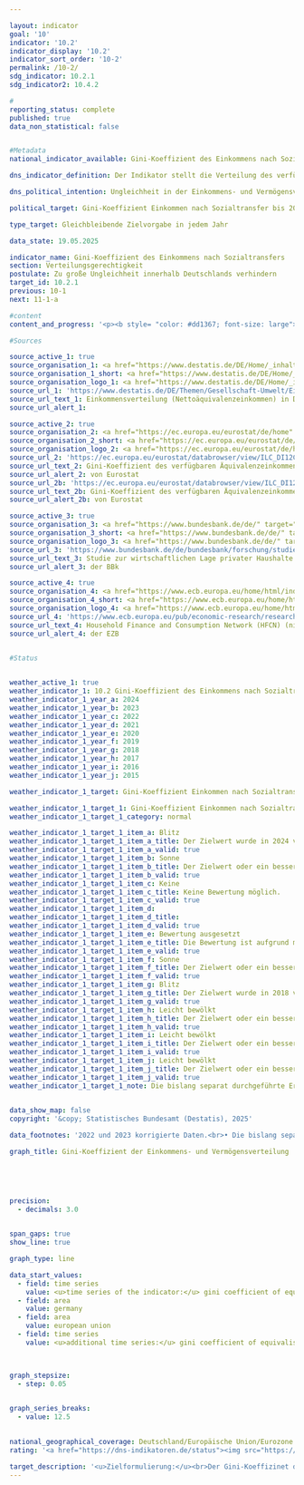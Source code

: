 ```yaml
---

layout: indicator        
goal: '10'        
indicator: '10.2'        
indicator_display: '10.2'        
indicator_sort_order: '10-2'        
permalink: /10-2/        
sdg_indicator: 10.2.1
sdg_indicator2: 10.4.2        

#
reporting_status: complete        
published: true        
data_non_statistical: false        


#Metadata        
national_indicator_available: Gini-Koeffizient des Einkommens nach Sozialtransfers        

dns_indicator_definition: Der Indikator stellt die Verteilung des verfügbaren Äquivalenzeinkommens mittels Gini-Koeffizienten dar. Das verfügbare Äquivalenzeinkommen ist das Gesamteinkommen (einschließlich Sozialtransfers) eines Haushalts nach Steuern und anderen Abzügen und somit das Einkommen, das für Ausgaben und Sparen zur Verfügung steht.        

dns_political_intention: Ungleichheit in der Einkommens- und Vermögensverteilung ist ein grundsätzlich akzeptierter Bestandteil einer dynamischen Marktwirtschaft. Allerdings muss die Einkommens- und Vermögensspreizung moderat und die soziale Teilhabe aller gewährleistet bleiben.        

political_target: Gini-Koeffizient Einkommen nach Sozialtransfer bis 2030&nbsp;unterhalb des EU-Wertes        

type_target: Gleichbleibende Zielvorgabe in jedem Jahr        

data_state: 19.05.2025        

indicator_name: Gini-Koeffizient des Einkommens nach Sozialtransfers        
section: Verteilungsgerechtigkeit        
postulate: Zu große Ungleichheit innerhalb Deutschlands verhindern        
target_id: 10.2.1        
previous: 10-1        
next: 11-1-a        

#content         
content_and_progress: '<p><b style= "color: #dd1367; font-size: large">10.2&nbsp;Gini-Koeffizient des Einkommens nach Sozialtransfers</b><br><br>Der Gini-Koeffizient ist ein Maß für relative Ungleichheit und nimmt Werte zwischen null und eins an. Bei vollständiger Gleichverteilung beträgt er null, bei maximaler Ungleichverteilung erreicht er den Wert eins. Im Kontext der Einkommensverteilung bedeutet ein Gini-Koeffizient von eins, dass das gesamte Einkommen auf eine einzelne Person entfällt. Je niedriger der Wert, desto gleichmäßiger ist das Einkommen verteilt.<br><br>Für die Berechnung des Indikators wird das sogenannte Äquivalenzeinkommen herangezogen. Dabei handelt es sich um ein bedarfsgewichtetes Einkommen, das sich aus dem Gesamteinkommen eines Haushalts sowie der Anzahl und dem Alter der im Haushalt lebenden Personen ergibt. Mithilfe einer Äquivalenzskala werden die Einkommen entsprechend der Haushaltsgröße und &#8209;zusammensetzung gewichtet. So werden die Einkommen von Personen aus unterschiedlich großen Haushalten vergleichbar gemacht, da in größeren Haushalten Einspareffekte (Economies of Scale) auftreten&nbsp;–&nbsp;etwa durch die gemeinsame Nutzung von Wohnraum oder Haushaltsgeräten.<br><br>Das verfügbare Äquivalenzeinkommen bezeichnet das Gesamteinkommen eines Haushalts (einschließlich Sozialtransfers) nach Abzug von Steuern und sonstigen Abgaben. Es entspricht dem Einkommen, das für Ausgaben und zum Sparen zur Verfügung steht. Davon abzugrenzen ist das Äquivalenzeinkommen vor Sozialleistungen, bei dem das verfügbare Einkommen ohne staatliche Sozialtransfers&nbsp;–&nbsp;beispielsweise Arbeitslosen- oder Wohngeld&nbsp;–&nbsp;betrachtet wird. Renten gelten hierbei nicht als Sozialtransfer und werden daher auch beim Äquivalenzeinkommen vor Sozialleistungen berücksichtigt. Gleiches gilt für das Marktäquivalenzeinkommen, das das Einkommen vor Abzug von Steuern und Sozialabgaben und ohne Berücksichtigung von Sozialleistungen ausweist. Bei allen genannten Einkommensarten wird nicht nach den Einkommensquellen&nbsp;–&nbsp;wie Arbeitslohn, Mieteinnahmen oder Kapitalerträgen&nbsp;–&nbsp;differenziert.<br><br>Die Daten zum Einkommen stammen aus der europaweit harmonisierten jährlichen Statistik über Einkommen und Lebensbedingungen (EU-SILC). In Deutschland wurde diese Erhebung im Jahr 2020&nbsp;mit weitreichenden methodischen Änderungen in den Mikrozensus integriert, um den Anforderungen an Datenaktualität und tief gegliederten regionalen Ergebnissen besser gerecht zu werden. Deshalb sind die Ergebnisse ab 2020&nbsp;nicht mit früheren Jahren vergleichbar. Methodisch wird zudem ausgeglichen, dass insbesondere Haushalte mit hohen Einkommen oder großem Vermögen in freiwilligen Stichprobenerhebungen häufig unterrepräsentiert sind, um die internationale Vergleichbarkeit sicherzustellen.<br><br>Wie in den Vorjahren entsprach der Gini-Koeffizient des verfügbaren Äquivalenzeinkommens in Deutschland im Jahr 2024&nbsp;mit 0,295&nbsp;nahezu dem Durchschnitt der Europäischen Union (EU) (0,293). Dies zeigt, dass die Unterschiede in der Einkommensverteilung zwischen Deutschland und der EU gering sind. Dennoch lag der Wert in Deutschland im Jahr 2024&nbsp;geringfügig über dem EU-Durchschnitt, wodurch das politisch festgelegte Ziel nicht erreicht wurde.<br><br>Der Gini-Koeffizient des verfügbaren Äquivalenzeinkommens lag mit 0,295&nbsp;deutlich unter dem des Äquivalenzeinkommens vor Sozialleistungen (0,355). Wie erwartet fällt der Wert des Marktäquivalenzeinkommens mit 0,477&nbsp;noch höher aus. Dies verdeutlicht, dass Umverteilungsmechanismen wie Sozialleistungen, Sozialversicherungen und das Steuersystem in Deutschland wesentlich zur Verringerung von Einkommensungleichheiten beitragen.<br><br>Beim Gini-Koeffizienten des Vermögens, basierend auf dem <i>Household Finance and Consumption Survey</i> (HFCS) der Europäischen Zentralbank (EZB), zeigt sich eine deutlich stärkere Ungleichverteilung. Im Jahr 2023&nbsp;lag der Vermögens-Gini in Deutschland bei 0,724&nbsp;und damit deutlich über den Einkommenswerten. Zum Vergleich: Für die Eurozone lag der Wert 2021&nbsp;–&nbsp;aktuellere Daten liegen noch nicht vor&nbsp;–&nbsp;bei 0,694&nbsp;und somit unter dem deutschen Wert. Einige Einflussfaktoren, die im Gini-Koeffizienten des Vermögens nicht abgebildet werden, relativieren jedoch den Eindruck einer überdurchschnittlich hohen Vermögensungleichheit. So bleiben beispielsweise zukünftige Renten- und Pensionsansprüche bei der Vermögensbewertung unberücksichtigt.</p>'                

#Sources        

source_active_1: true
source_organisation_1: <a href="https://www.destatis.de/DE/Home/_inhalt.html" target="_blank">Statistisches Bundesamt</a>
source_organisation_1_short: <a href="https://www.destatis.de/DE/Home/_inhalt.html" target="_blank">Statistisches Bundesamt</a>
source_organisation_logo_1: <a href="https://www.destatis.de/DE/Home/_inhalt.html" target="_blank"><img src="https://dns-indikatoren.de/public/OrgImgDe/destatis.png" alt="Statistisches Bundesamt" title=" Klicken Sie hier um zur Homepage der Organisation Statistisches Bundesamt zu gelangen." style="height:60px; width:148px; border:transparent"/></a>
source_url_1: 'https://www.destatis.de/DE/Themen/Gesellschaft-Umwelt/Einkommen-Konsum-Lebensbedingungen/Lebensbedingungen-Armutsgefaehrdung/Tabellen/einkommensverteilung-mz-silc.html'
source_url_text_1: Einkommensverteilung (Nettoäquivalenzeinkommen) in Deutschland
source_url_alert_1: 

source_active_2: true
source_organisation_2: <a href="https://ec.europa.eu/eurostat/de/home" target="_blank" onclick="return confirm_alert('von Eurostat', 'De')">Statistisches Amt der Europäischen Union</a>
source_organisation_2_short: <a href="https://ec.europa.eu/eurostat/de/home" target="_blank" onclick="return confirm_alert('von Eurostat', 'De')">Statistisches Amt der Europäischen Union</a>
source_organisation_logo_2: <a href="https://ec.europa.eu/eurostat/de/home" target="_blank" onclick="return confirm_alert('von Eurostat', 'De')"><img src="https://dns-indikatoren.de/public/OrgImgDe/eurostat.png" alt="Statistisches Amt der Europäischen Union" title=" Klicken Sie hier um zur Homepage der Organisation Statistisches Amt der Europäischen Union zu gelangen." style="height:60px; width:148px; border:transparent"/></a>
source_url_2: 'https://ec.europa.eu/eurostat/databrowser/view/ILC_DI12C/default/table?lang=de&category=livcon.ilc.ilc_ie.ilc_iei'
source_url_text_2: Gini-Koeffizient des verfügbaren Äquivalenzeinkommens vor Sozialleistungen - EU-SILC Erhebung - Eurostat-Tabelle  [ilc_di12c ]
source_url_alert_2: von Eurostat
source_url_2b: 'https://ec.europa.eu/eurostat/databrowser/view/ILC_DI12/default/table?lang=de&category=livcon.ilc.ilc_ie.ilc_iei'
source_url_text_2b: Gini-Koeffizient des verfügbaren Äquivalenzeinkommens  - EU-SILC Erhebung - Eurostat-Tabelle  [ilc_di12 ]
source_url_alert_2b: von Eurostat

source_active_3: true
source_organisation_3: <a href="https://www.bundesbank.de/de/" target="_blank" onclick="return confirm_alert('der BBk', 'De')">Deutsche Bundesbank</a>
source_organisation_3_short: <a href="https://www.bundesbank.de/de/" target="_blank" onclick="return confirm_alert('der BBk', 'De')">Deutsche Bundesbank</a>
source_organisation_logo_3: <a href="https://www.bundesbank.de/de/" target="_blank" onclick="return confirm_alert('der BBk', 'De')"><img src="https://dns-indikatoren.de/public/OrgImgDe/bundesbank.png" alt="Deutsche Bundesbank" title=" Klicken Sie hier um zur Homepage der Organisation Deutsche Bundesbank zu gelangen." style="height:60px; width:148px; border:transparent"/></a>
source_url_3: 'https://www.bundesbank.de/de/bundesbank/forschung/studie-zur-wirtschaftlichen-lage-privater-haushalte-phf/ergebnisse-604886'
source_url_text_3: Studie zur wirtschaftlichen Lage privater Haushalte
source_url_alert_3: der BBk

source_active_4: true
source_organisation_4: <a href="https://www.ecb.europa.eu/home/html/index.de.html" target="_blank" onclick="return confirm_alert('der EZB', 'De')">Europäische Zentralbank</a>
source_organisation_4_short: <a href="https://www.ecb.europa.eu/home/html/index.de.html" target="_blank" onclick="return confirm_alert('der EZB', 'De')">Europäische Zentralbank</a>
source_organisation_logo_4: <a href="https://www.ecb.europa.eu/home/html/index.de.html" target="_blank" onclick="return confirm_alert('der EZB', 'De')"><img src="https://dns-indikatoren.de/public/OrgImgDe/ezb.png" alt="Europäische Zentralbank" title=" Klicken Sie hier um zur Homepage der Organisation Europäische Zentralbank zu gelangen." style="height:60px; width:148px; border:transparent"/></a>
source_url_4: 'https://www.ecb.europa.eu/pub/economic-research/research-networks/html/researcher_hfcn.en.html'
source_url_text_4: Household Finance and Consumption Network (HFCN) (nicht auf Deutsch verfügbar)
source_url_alert_4: der EZB
        

#Status        


weather_active_1: true
weather_indicator_1: 10.2 Gini-Koeffizient des Einkommens nach Sozialtransfers
weather_indicator_1_year_a: 2024
weather_indicator_1_year_b: 2023
weather_indicator_1_year_c: 2022
weather_indicator_1_year_d: 2021
weather_indicator_1_year_e: 2020
weather_indicator_1_year_f: 2019
weather_indicator_1_year_g: 2018
weather_indicator_1_year_h: 2017
weather_indicator_1_year_i: 2016
weather_indicator_1_year_j: 2015

weather_indicator_1_target: Gini-Koeffizient Einkommen nach Sozialtransfer bis 2030 unterhalb des EU-Wertes

weather_indicator_1_target_1: Gini-Koeffizient Einkommen nach Sozialtransfer bis 2030 unterhalb des EU-Wertes
weather_indicator_1_target_1_category: normal

weather_indicator_1_target_1_item_a: Blitz
weather_indicator_1_target_1_item_a_title: Der Zielwert wurde in 2024 verfehlt und der Indikator hat sich im Durchschnitt der vorangegangenen Veränderungen nicht in Richtung des Ziels bewegt.
weather_indicator_1_target_1_item_a_valid: true
weather_indicator_1_target_1_item_b: Sonne
weather_indicator_1_target_1_item_b_title: Der Zielwert oder ein besserer Wert wurde in 2023 erreicht und die durchschnittliche Veränderung deutete nicht in Richtung einer Verschlechterung.
weather_indicator_1_target_1_item_b_valid: true
weather_indicator_1_target_1_item_c: Keine
weather_indicator_1_target_1_item_c_title: Keine Bewertung möglich.
weather_indicator_1_target_1_item_c_valid: true
weather_indicator_1_target_1_item_d: 
weather_indicator_1_target_1_item_d_title: 
weather_indicator_1_target_1_item_d_valid: true
weather_indicator_1_target_1_item_e: Bewertung ausgesetzt
weather_indicator_1_target_1_item_e_title: Die Bewertung ist aufgrund mangelnder Vergleichbarkeit mit den Vorjahren nicht möglich.
weather_indicator_1_target_1_item_e_valid: true
weather_indicator_1_target_1_item_f: Sonne
weather_indicator_1_target_1_item_f_title: Der Zielwert oder ein besserer Wert wurde in 2019 erreicht und die durchschnittliche Veränderung deutete nicht in Richtung einer Verschlechterung.
weather_indicator_1_target_1_item_f_valid: true
weather_indicator_1_target_1_item_g: Blitz
weather_indicator_1_target_1_item_g_title: Der Zielwert wurde in 2018 verfehlt und der Indikator hat sich im Durchschnitt der vorangegangenen Veränderungen nicht in Richtung des Ziels bewegt.
weather_indicator_1_target_1_item_g_valid: true
weather_indicator_1_target_1_item_h: Leicht bewölkt
weather_indicator_1_target_1_item_h_title: Der Zielwert oder ein besserer Wert wurde in 2017 erreicht, aber die durchschnittliche Veränderung deutete in Richtung einer Verschlechterung.
weather_indicator_1_target_1_item_h_valid: true
weather_indicator_1_target_1_item_i: Leicht bewölkt
weather_indicator_1_target_1_item_i_title: Der Zielwert oder ein besserer Wert wurde in 2016 erreicht, aber die durchschnittliche Veränderung deutete in Richtung einer Verschlechterung.
weather_indicator_1_target_1_item_i_valid: true
weather_indicator_1_target_1_item_j: Leicht bewölkt
weather_indicator_1_target_1_item_j_title: Der Zielwert oder ein besserer Wert wurde in 2015 erreicht, aber die durchschnittliche Veränderung deutete in Richtung einer Verschlechterung.
weather_indicator_1_target_1_item_j_valid: true
weather_indicator_1_target_1_note: Die bislang separat durchgeführte Erhebung <i>Leben in Europa</i> (EU-SILC) wurde 2020 in den Mikrozensus als Unterstichprobe integriert. Durch den Wechsel von einer freiwilligen zu einer in Teilen auskunftspflichtigen Befragung verbunden mit einer neuen Stichprobenzusammensetzung ist ein Vergleich der Daten des Erhebungsjahres 2020 mit den Vorjahren nicht möglich (Zeitreihenbruch). Die Bewertung des Indikators kann daher nur für die Berichtsjahre 2023 und 2024 durchgeführt werden und auch diese sind unsicher, da nur vier beziehungsweise fünf statt wie sonst üblich sechs Datenpunkte für die Bewertung zur Verfügung standen.        
        

data_show_map: false        
copyright: '&copy; Statistisches Bundesamt (Destatis), 2025'        

data_footnotes: '2022 und 2023 korrigierte Daten.<br>• Die bislang separat durchgeführte Erhebung <i>Leben in Europa</i> (EU-SILC) wurde 2020 in den Mikrozensus als Unterstichprobe integriert. Durch den Wechsel von einer freiwilligen zu einer in Teilen auskunftspflichtigen Befragung verbunden mit einer neuen Stichprobenzusammensetzung ist ein Vergleich der Daten des Erhebungsjahres 2020 mit den Vorjahren nicht möglich (Zeitreihenbruch).<br>• Renten werden nicht als Sozialleistungen gewertet und werden bei Zeitreihen ohne Sozialleistungen daher berücksichtigt.<br>• Gini-Koeffizient des verfügbaren Äquivalenzeinkommens (EU): <br>&nbsp;&nbsp;- Für EU: 2019 von Eurostat geschätzte Daten. <br>&nbsp;&nbsp;- Ab 2020: EU-27 (ohne Vereinigtes Königreich).'        

graph_title: Gini-Koeffizient der Einkommens- und Vermögensverteilung        

        

        

precision: 
  - decimals: 3.0
            

span_gaps: true        
show_line: true        

graph_type: line                

data_start_values: 
  - field: time series
    value: <u>time series of the indicator:</u> gini coefficient of equivalised disposable income
  - field: area
    value: germany
  - field: area
    value: european union
  - field: time series
    value: <u>additional time series:</u> gini coefficient of equivalised disposable income before social transfers        

        

graph_stepsize: 
  - step: 0.05
            

graph_series_breaks: 
  - value: 12.5
                            

national_geographical_coverage: Deutschland/Europäische Union/Eurozone                
rating: '<a href="https://dns-indikatoren.de/status"><img src="https://sdg-indikatoren.de/public/Wettersymbole/Blitz.png" title="Der Zielwert wurde in 2024 verfehlt und der Indikator hat sich im Durchschnitt der vorangegangenen Veränderungen nicht in Richtung des Ziels bewegt." alt="Wettersymbol Blitz"/></a>'        

target_description: '<u>Zielformulierung:</u><br>Der Gini-Koeffizinet des Einkommens nach Sozialtransfers soll jedes Jahr unterhalb des entsprechenden Wertes der EU liegen.<br><br><u>Bewertung:</u><br>Ausgehend von der Zielformulierung wird für jedes Jahr die Differenz zwischen dem EU-Wert und dem Wert für Deutschland berechnet. Für den Indikator 10.2&nbsp;werden aufgrund methodischer Änderungen am Erhebungskonzept die Indikatorwerte von 2020&nbsp;bis 2024&nbsp;betrachtet. Die Differenz für das Jahr 2024&nbsp;ist negativ, das heißt, der Koeffizient in Deutschland liegt über dem EU-Koeffizienten. Das Ziel ist damit nicht erfüllt. Da sich auch die Differenz in den letzten fünf Jahren im Durchschnitt verkleinert hat, wird der Indikator 10.2&nbsp;für das Jahr 2024&nbsp;mit <b>Gewitter</b> bewertet.<br><br><u>Datenstand zum Zeitpunkt der Bewertung:</u><br>19.05.2025<br><br><u>Anmerkung:</u><br>Der Bezug auf den EU-Koeffizienten als Zielgröße bedeutet, dass Indikatoren positiv bewertet werden können, selbst wenn sich der Gini-Koeffizient in Deutschland negativ entwickelt. Zudem zeigt der Indikator, dass durch die Verläufe der beiden Koeffizienten auf ähnlich hohem Niveau und ohne deutliche steigende oder sinkende Tendenz sowohl die Differenz zwischen deutschem und europäischem Wert als auch die Richtung der durchschnittlichen Entwicklung des deutschen Koeffizienten starken Schwankungen unterliegt. Deshalb können bereits geringfügige Änderungen des Indikators die Bewertung deutlich beeinflussen.'        
---
```


